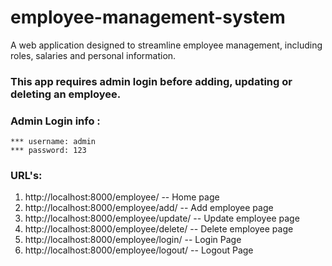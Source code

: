 # employee-management-system

A web application designed to streamline employee management, including roles, salaries and personal information.

### This app requires admin login before adding, updating or deleting an employee.

### Admin Login info : 
    *** username: admin
    *** password: 123


### URL's:

1. http://localhost:8000/employee/        -- Home page
2. http://localhost:8000/employee/add/    -- Add employee page
3. http://localhost:8000/employee/update/ -- Update employee page
4. http://localhost:8000/employee/delete/ -- Delete employee page
5. http://localhost:8000/employee/login/  -- Login Page
6. http://localhost:8000/employee/logout/ -- Logout Page
